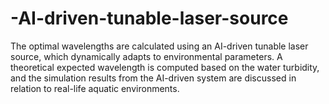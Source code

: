 # -AI-driven-tunable-laser-source
The optimal wavelengths are calculated using an AI-driven tunable laser source,
 which dynamically adapts to environmental parameters. A theoretical expected wavelength is
 computed based on the water turbidity, and the simulation results from the AI-driven system
 are discussed in relation to real-life aquatic environments.
